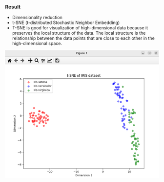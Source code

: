 ### Result
* Dimensionality reduction
* t-SNE (t-distributed Stochastic Neighbor Embedding)
* T-SNE is good for visualization of high-dimensional data because it preserves the local structure of the data. The local structure is the relationship between the data points that are close to each other in the high-dimensional space.

<img src='tSNE.png' />

